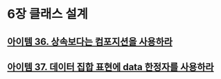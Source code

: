 # 6장 클래스 설계

## [아이템 36. 상속보다는 컴포지션을 사용하라](./items/아이템%2036.%20상속보다는%20컴포지션을%20사용하라.md)
## [아이템 37. 데이터 집합 표현에 data 한정자를 사용하라](./items/아이템%2037.%20데이터%20집합%20표현에%20data%20한정자를%20사용하라.md)